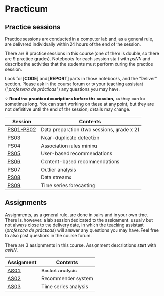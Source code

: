 # Practicum

## Practice sessions

Practice sessions are conducted in a computer lab and, as a general rule, are delivered individually within 24 hours of the end of the session.

There are 8 practice sessions in this course (one of them is double, so there are 9 practice grades). Notebooks for each session start with *psNN* and describe the activities that the students must perform during the practice session.

Look for [**CODE**] and [**REPORT**] parts in those notebooks, and the "Deliver" section. Please ask in the course forum or to your teaching assistant ("*profesor/a de prácticas*") any questions you may have.

:bulb: **Read the practice descriptions before the session,** as they can be sometimes long. You can start working on these at any point, but they are not definitive until the end of the session; details may change.

| Session                               | Contents |
|---------------------------------------|----------|
| [PS01+PS02](ps01_02_datapreparation.ipynb)     | Data preparation (two sessions, grade x 2) |
| [PS03](ps03_near_duplicates.ipynb)    | Near-duplicate detection |
| [PS04](ps04_association_rules.ipynb)  | Association rules mining |
| [PS05](ps05_recommendation_engine.ipynb) | User-based recommendations |
| [PS06](ps06_content_based_recsys.ipynb)  | Content-based recommendations |
| [PS07](ps07_outlier_analysis.ipynb)   | Outlier analysis |
| [PS08](ps08_data_streams.ipynb)       | Data streams |
| [PS09](ps09_forecasting.ipynb)        | Time series forecasting |

## Assignments

Assignments, as a general rule, are done in pairs and in your own time. There is, however, a lab session dedicated to the assignment, usually but not always close to the delivery date, in which the teaching assistant (*profesor/a de prácticas*) will answer any questions you may have. Feel free to also post questions in the course forum.

There are 3 assignments in this course. Assignment descriptions start with *asNN*.

| Assignment                              | Contents |
|-----------------------------------------|----------|
| [AS01](as01_assignment_association_rules.ipynb) | Basket analysis |
| [AS02](as02_recommendation.ipynb)       | Recommender system |
| [AS03](as03_time_series_analysis.ipynb) | Time series analysis |
